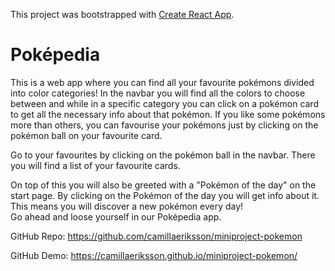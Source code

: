 This project was bootstrapped with [Create React App](https://github.com/facebook/create-react-app).

# Poképedia

This is a web app where you can find all your favourite pokémons divided into color categories! 
In the navbar you will find all the colors to choose between 
and while in a specific category you can click on a pokémon card to get all the necessary info about that pokémon. If you like some pokémons more than others, you can favourise your pokémons just by clicking on the pokémon ball on your favourite card.

Go to your favourites by clicking on the pokémon ball in the navbar. There you will find a list of your favourite cards.

On top of this you will also be greeted with a "Pokémon of the day" on the start page. By clicking on the Pokémon of the day you will get info about it. This means you will discover a new pokémon every day!  
Go ahead and loose yourself in our Poképedia app.  


GitHub Repo: https://github.com/camillaeriksson/miniproject-pokemon

GitHub Demo: https://camillaeriksson.github.io/miniproject-pokemon/




